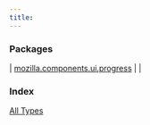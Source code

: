 ```yaml
---
title: 
---
```


### Packages

| [mozilla.components.ui.progress](mozilla.components.ui.progress/index.html) |  |

### Index

[All Types](alltypes/index.html)
